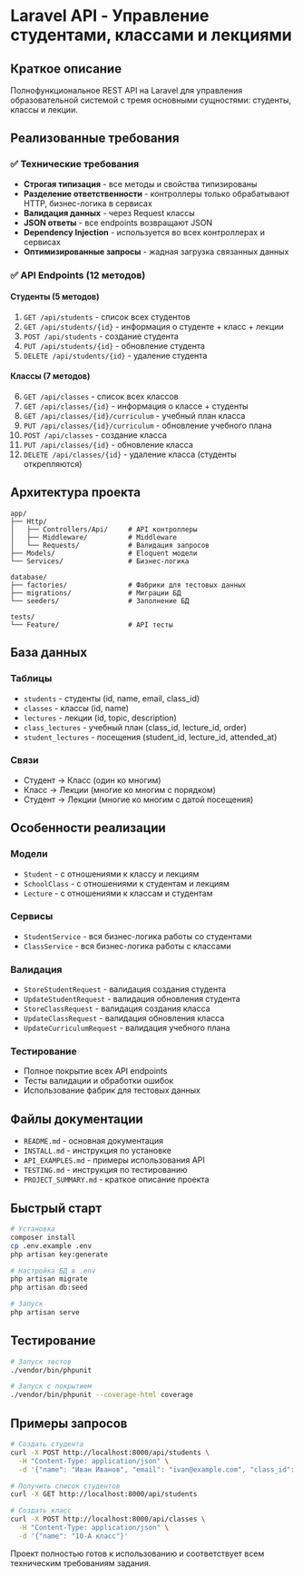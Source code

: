 # Laravel API - Управление студентами, классами и лекциями

## Краткое описание

Полнофункциональное REST API на Laravel для управления образовательной системой с тремя основными сущностями: студенты, классы и лекции.

## Реализованные требования

### ✅ Технические требования
- **Строгая типизация** - все методы и свойства типизированы
- **Разделение ответственности** - контроллеры только обрабатывают HTTP, бизнес-логика в сервисах
- **Валидация данных** - через Request классы
- **JSON ответы** - все endpoints возвращают JSON
- **Dependency Injection** - используется во всех контроллерах и сервисах
- **Оптимизированные запросы** - жадная загрузка связанных данных

### ✅ API Endpoints (12 методов)

#### Студенты (5 методов)
1. `GET /api/students` - список всех студентов
2. `GET /api/students/{id}` - информация о студенте + класс + лекции
3. `POST /api/students` - создание студента
4. `PUT /api/students/{id}` - обновление студента
5. `DELETE /api/students/{id}` - удаление студента

#### Классы (7 методов)
6. `GET /api/classes` - список всех классов
7. `GET /api/classes/{id}` - информация о классе + студенты
8. `GET /api/classes/{id}/curriculum` - учебный план класса
9. `PUT /api/classes/{id}/curriculum` - обновление учебного плана
10. `POST /api/classes` - создание класса
11. `PUT /api/classes/{id}` - обновление класса
12. `DELETE /api/classes/{id}` - удаление класса (студенты открепляются)

## Архитектура проекта

```
app/
├── Http/
│   ├── Controllers/Api/     # API контроллеры
│   ├── Middleware/          # Middleware
│   └── Requests/            # Валидация запросов
├── Models/                  # Eloquent модели
└── Services/                # Бизнес-логика

database/
├── factories/               # Фабрики для тестовых данных
├── migrations/              # Миграции БД
└── seeders/                 # Заполнение БД

tests/
└── Feature/                 # API тесты
```

## База данных

### Таблицы
- `students` - студенты (id, name, email, class_id)
- `classes` - классы (id, name)
- `lectures` - лекции (id, topic, description)
- `class_lectures` - учебный план (class_id, lecture_id, order)
- `student_lectures` - посещения (student_id, lecture_id, attended_at)

### Связи
- Студент → Класс (один ко многим)
- Класс → Лекции (многие ко многим с порядком)
- Студент → Лекции (многие ко многим с датой посещения)

## Особенности реализации

### Модели
- `Student` - с отношениями к классу и лекциям
- `SchoolClass` - с отношениями к студентам и лекциям
- `Lecture` - с отношениями к классам и студентам

### Сервисы
- `StudentService` - вся бизнес-логика работы со студентами
- `ClassService` - вся бизнес-логика работы с классами

### Валидация
- `StoreStudentRequest` - валидация создания студента
- `UpdateStudentRequest` - валидация обновления студента
- `StoreClassRequest` - валидация создания класса
- `UpdateClassRequest` - валидация обновления класса
- `UpdateCurriculumRequest` - валидация учебного плана

### Тестирование
- Полное покрытие всех API endpoints
- Тесты валидации и обработки ошибок
- Использование фабрик для тестовых данных

## Файлы документации

- `README.md` - основная документация
- `INSTALL.md` - инструкция по установке
- `API_EXAMPLES.md` - примеры использования API
- `TESTING.md` - инструкция по тестированию
- `PROJECT_SUMMARY.md` - краткое описание проекта

## Быстрый старт

```bash
# Установка
composer install
cp .env.example .env
php artisan key:generate

# Настройка БД в .env
php artisan migrate
php artisan db:seed

# Запуск
php artisan serve
```

## Тестирование

```bash
# Запуск тестов
./vendor/bin/phpunit

# Запуск с покрытием
./vendor/bin/phpunit --coverage-html coverage
```

## Примеры запросов

```bash
# Создать студента
curl -X POST http://localhost:8000/api/students \
  -H "Content-Type: application/json" \
  -d '{"name": "Иван Иванов", "email": "ivan@example.com", "class_id": 1}'

# Получить список студентов
curl -X GET http://localhost:8000/api/students

# Создать класс
curl -X POST http://localhost:8000/api/classes \
  -H "Content-Type: application/json" \
  -d '{"name": "10-А класс"}'
```

Проект полностью готов к использованию и соответствует всем техническим требованиям задания.

